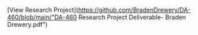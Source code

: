 [View Research Project](https://github.com/BradenDrewery/DA-460/blob/main/"DA-460 Research Project Deliverable- Braden Drewery.pdf")

